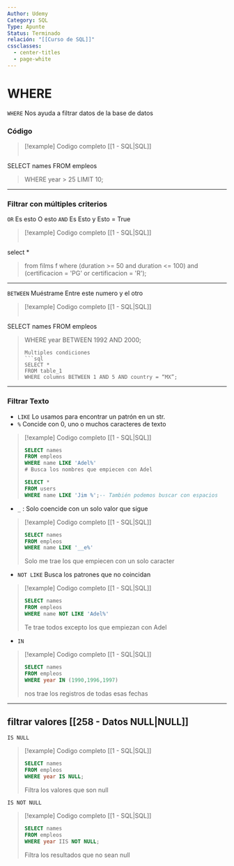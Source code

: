```yaml
---
Author: Udemy
Category: SQL
Type: Apunte
Status: Terminado
relación: "[[Curso de SQL]]"
cssclasses:
  - center-titles
  - page-white
---
```

# WHERE

`WHERE` Nos ayuda a filtrar datos de la base de datos

### Código
>[!example] Codigo completo [[1 - SQL|SQL]]
>```SQL
SELECT names
FROM empleos
>WHERE year > 25
>LIMIT 10;

---
### Filtrar con múltiples criterios

`OR` Es esto O esto 
`AND` Es Esto y Esto = True

>[!example] Codigo completo [[1 - SQL|SQL]]
>```SQL
select *
>from films f
>where (duration >= 50 and duration <= 100) and (certificacion = 'PG' or certificacion = 'R');

---

`BETWEEN` Muéstrame Entre este numero y el otro

>[!example] Codigo completo [[1 - SQL|SQL]]
>```SQL
SELECT names
FROM empleos
>WHERE year 
>	BETWEEN 1992 AND 2000;
>```
>Multiples condiciones
>```sql
>SELECT *
>FROM table_1
>WHERE columns BETWEEN 1 AND 5 AND country = “MX”;
>```

---

### Filtrar Texto

- `LIKE` Lo usamos para encontrar un patrón en un str.
- `%` Concide con 0, uno o muchos caracteres de texto
	
>[!example] Codigo completo [[1 - SQL|SQL]]
>```SQL
>SELECT names
>FROM empleos
>WHERE name LIKE 'Adel%'
># Busca los nombres que empiecen con Adel
>
>```
>```SQL
>SELECT *
>FROM users
>WHERE name LIKE 'Jim %';-- También podemos buscar con espacios
>```


- `_` : Solo coencide con un solo valor que sigue

>[!example] Codigo completo [[1 - SQL|SQL]]
>```SQL
>SELECT names
>FROM empleos
>WHERE name LIKE '__e%'
>```
>Solo me trae los que empiecen con un solo caracter

- `NOT LIKE` Busca los patrones que no coincidan

>[!example] Codigo completo [[1 - SQL|SQL]]
>```SQL
>SELECT names
>FROM empleos
>WHERE name NOT LIKE 'Adel%'
>```
>Te trae todos excepto los que empiezan con Adel

- `IN`

>[!example] Codigo completo [[1 - SQL|SQL]]
>```SQL
>SELECT names
>FROM empleos
>WHERE year IN (1990,1996,1997)
>```
>nos trae los registros de todas esas fechas

---
## filtrar valores [[258 - Datos NULL|NULL]]

`IS NULL`

>[!example] Codigo completo [[1 - SQL|SQL]]
>```SQL
>SELECT names
>FROM empleos
>WHERE year IS NULL;
>```
>Filtra los valores que son null

`IS NOT NULL`

>[!example] Codigo completo [[1 - SQL|SQL]]
>```SQL
>SELECT names
>FROM empleos
>WHERE year IIS NOT NULL;
>```
>Filtra los resultados que no sean null
